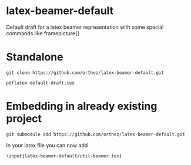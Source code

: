 latex-beamer-default
====================

Default draft for a latex beamer representation with some special commands like framepicture{}

Standalone
====================
   
    git clone https://github.com/orthez/latex-beamer-default.git

    pdflatex default-draft.tex

    
Embedding in already existing project
====================

    git submodule add https://github.com/orthez/latex-beamer-default.git

In your latex file you can now add

    \input{latex-beamer-default/util-beamer.tex}
